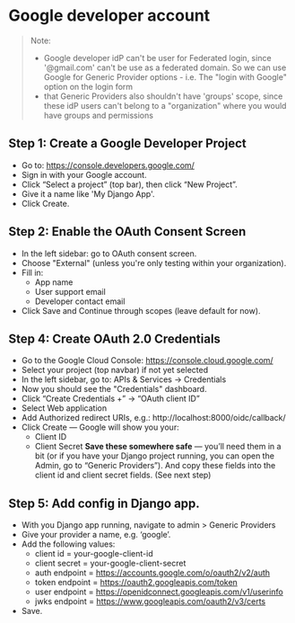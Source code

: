 # Google developer account

> Note: 
> - Google developer idP can't be user for Federated login, since '@gmail.com' can't be use as a federated domain. 
> So we can use Google for Generic Provider options - i.e. The "login with Google" option on the login form
> - that Generic Providers also shouldn't have 'groups' scope, since these idP users can't belong to a 
> "organization" where you would have groups and permissions

## Step 1: Create a Google Developer Project
 - Go to: https://console.developers.google.com/
 - Sign in with your Google account.
 - Click “Select a project” (top bar), then click “New Project”.
 - Give it a name like 'My Django App'.
 - Click Create.


## Step 2: Enable the OAuth Consent Screen
 - In the left sidebar: go to OAuth consent screen.
 - Choose "External" (unless you're only testing within your organization).
 - Fill in:
	 - App name
	 - User support email
	 - Developer contact email
 - Click Save and Continue through scopes (leave default for now).


## Step 4: Create OAuth 2.0 Credentials 
 - Go to the Google Cloud Console: https://console.cloud.google.com/
 - Select your project (top navbar) if not yet selected
 - In the left sidebar, go to: APIs & Services → Credentials
 - Now you should see the "Credentials" dashboard.
 - Click “Create Credentials +” → “OAuth client ID”
 - Select Web application
 - Add Authorized redirect URIs, e.g.: http://localhost:8000/oidc/callback/ 
 - Click Create — Google will show you your:
	- Client ID
	- Client Secret
	**Save these somewhere safe** — you’ll need them in a bit (or if you have your Django project running, 
   you can open the Admin, go to “Generic Providers”). And copy these fields into the client id and client secret fields. (See next step)

## Step 5: Add config in Django app.
 - With you Django app running, navigate to admin > Generic Providers
 - Give your provider a name, e.g. ‘google’.
 - Add the following values:
   - client id = your-google-client-id
   - client secret = your-google-client-secret
   - auth endpoint = https://accounts.google.com/o/oauth2/v2/auth
   - token endpoint = https://oauth2.googleapis.com/token
   - user endpoint = https://openidconnect.googleapis.com/v1/userinfo
   - jwks endpoint = https://www.googleapis.com/oauth2/v3/certs
 - Save.